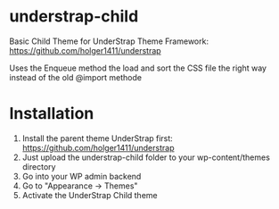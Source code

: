 # understrap-child
Basic Child Theme for UnderStrap Theme Framework: https://github.com/holger1411/understrap

Uses the Enqueue method the load and sort the CSS file the right way instead of the old @import methode

# Installation
1. Install the parent theme UnderStrap first: https://github.com/holger1411/understrap
2. Just upload the understrap-child folder to your wp-content/themes directory
3. Go into your WP admin backend 
4. Go to "Appearance -> Themes"
5. Activate the UnderStrap Child theme
